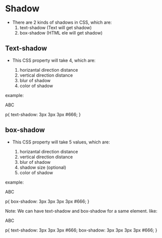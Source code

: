 # Shadow

* There are 2 kinds of shadows in CSS, which are:
    1. text-shadow (Text will get shadow)
    2. box-shadow (HTML ele will get shadow)

## Text-shadow

* This CSS property will take 4, which are:

    1. horizantal direction distance
    2. vertical direction distance
    3. blur of shadow
    4. color of shadow

example:
<p>ABC</p>
p{
    text-shadow: 3px 3px 3px #666;
}

## box-shadow
* This CSS property will take 5 values, which are:

    1. horizantal direction distance
    2. vertical direction distance
    3. blur of shadow
    4. shadow size (optional)
    5. color of shadow


example:
<p>ABC</p>
p{
    box-shadow: 3px 3px 3px 3px #666;
}

Note: We can have text-shadow and box-shadow for a same element. like:

<p>ABC</p>
p{
    text-shadow: 3px 3px 3px #666;
    box-shadow: 3px 3px 3px 3px #666;
}